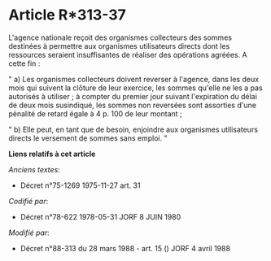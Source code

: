 # Article R*313-37

L'agence nationale reçoit des organismes collecteurs des sommes destinées à permettre aux organismes utilisateurs directs
dont les ressources seraient insuffisantes de réaliser des opérations agréées. A cette fin :

" a) Les organismes collecteurs doivent reverser à l'agence, dans les deux mois qui suivent la clôture de leur exercice, les
sommes qu'elle ne les a pas autorisés à utiliser ; à compter du premier jour suivant l'expiration du délai de deux mois
susindiqué, les sommes non reversées sont assorties d'une pénalité de retard égale à 4 p. 100 de leur montant ;

" b) Elle peut, en tant que de besoin, enjoindre aux organismes utilisateurs directs le versement de sommes sans emploi. "

**Liens relatifs à cet article**

_Anciens textes_:

  - Décret n°75-1269 1975-11-27 art. 31

_Codifié par_:

  - Décret n°78-622 1978-05-31 JORF 8 JUIN 1980

_Modifié par_:

  - Décret n°88-313 du 28 mars 1988 - art. 15 () JORF 4 avril 1988
